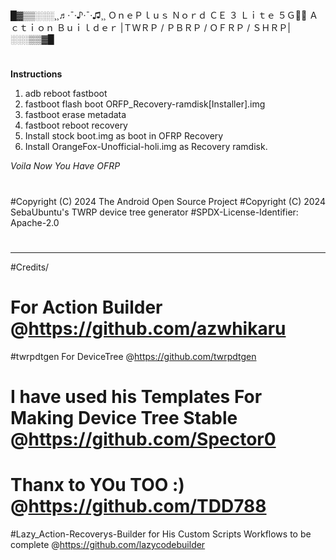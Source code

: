 #
█▓▒▒░░░¸¸♬·¯·♪·¯·♫¸¸ ＯｎｅＰｌｕｓ Ｎｏｒｄ ＣＥ ３ Ｌｉｔｅ ５Ｇ🦴🐾
Ａｃｔｉｏｎ Ｂｕｉｌｄｅｒ |ＴＷＲＰ / ＰＢＲＰ / ＯＦＲＰ / ＳＨＲＰ|░░░▒▒▓█
#
**Instructions**

1. adb reboot fastboot
2. fastboot flash boot ORFP_Recovery-ramdisk[Installer].img
3. fastboot erase metadata
4. fastboot reboot recovery
5. Install stock boot.img as boot in OFRP Recovery
6. Install OrangeFox-Unofficial-holi.img as Recovery ramdisk.

_Voila Now You Have OFRP_
#
#Copyright (C) 2024 The Android Open Source Project
#Copyright (C) 2024 SebaUbuntu's TWRP device tree generator
#SPDX-License-Identifier: Apache-2.0
#
-------------------------------------------------------------------------------------------------------------------------------
#Credits/
# For Action Builder @https://github.com/azwhikaru

#twrpdtgen For DeviceTree @https://github.com/twrpdtgen

# I have used his Templates For Making Device Tree Stable @https://github.com/Spector0

# Thanx  to YOu TOO :) @https://github.com/TDD788

#Lazy_Action-Recoverys-Builder for His Custom Scripts Workflows to be complete @https://github.com/lazycodebuilder
